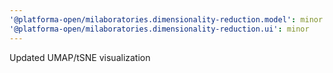 ```yaml
---
'@platforma-open/milaboratories.dimensionality-reduction.model': minor
'@platforma-open/milaboratories.dimensionality-reduction.ui': minor
---
```


Updated UMAP/tSNE visualization
